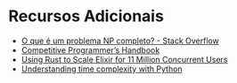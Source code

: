 # Recursos Adicionais

* [O que é um problema NP completo? - Stack Overflow](https://pt.stackoverflow.com/a/34131)
* [Competitive Programmer’s Handbook](https://cses.fi/book/book.pdf)
* [Using Rust to Scale Elixir for 11 Million Concurrent Users](https://blog.discord.com/using-rust-to-scale-elixir-for-11-million-concurrent-users-c6f19fc029d3)
* [Understanding time complexity with Python](https://towardsdatascience.com/understanding-time-complexity-with-python-examples-2bda6e8158a7)
